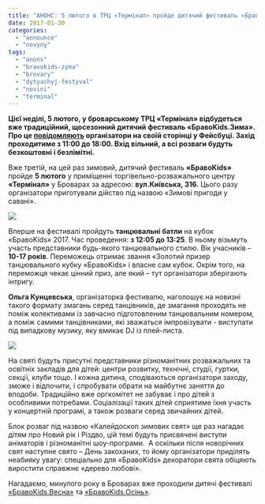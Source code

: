 ```yaml
---
title: "АНОНС: 5 лютого в ТРЦ «Термінал» пройде дитячий фестиваль «БравоKids.Зима»"
date: 2017-01-30
categories: 
  - "announce"
  - "novyny"
tags: 
  - "anons"
  - "bravokids-zyma"
  - "brovary"
  - "dytyachyj-festyval"
  - "novini"
  - "terminal"
---
```


**Цієї неділі, 5 лютого, у броварському ТРЦ «Термінал» відбудеться вже традиційний, щосезонний дитячий фестиваль «БравоKids.Зима». Про це [повідомляють](https://www.facebook.com/bravokidsbrovary/) організатори на своїй сторінці у Фейсбуці. Захід проходитиме з 11:00 до 18:00. Вхід вільний, а всі розваги будуть безкоштовні і безлімітні.**

Вже третій, на цей раз зимовий, дитячий фестиваль **«БравоKids»** пройде **5 лютого** у приміщенні торгівельно-розважального центру **«Термінал»** у Броварах за адресою: **вул.Київська, 316.** Цього разу організатори приготували дійство під назвою «Зимові пригоди у савані».

[![](https://mpz.brovary.org/wp-content/uploads/2017/01/16114583_375262942838553_2303271233068522978_n.jpg)](https://mpz.brovary.org/wp-content/uploads/2017/01/16114583_375262942838553_2303271233068522978_n.jpg)

Вперше на фестивалі пройдуть **танцювальні батли** на кубок «БравоKids» 2017. Час проведення: **з 12:05 до 13:25**. В ньому візьмуть участь представники будь-якого танцювального стилю. Вік учасників – **10-17 років**. Переможець отримає звання «Золотий призер танцювального кубку «БравоKids» і власне сам кубок. Окрім того, на переможця чекає цінний приз, але який – тут організатори зберігають інтригу.

**Ольга Кунцевська**, організаторка фестивалю, наголошує на новизні такого формату змагань серед танцівників, де змагання проходять не поміж колективами із завчасно підготовленим танцювальним номером, а поміж самими танцівниками, які зважаться імпровізувати - виступати під випадкову музику, яку вмикає DJ із плей-листа.

[![](https://mpz.brovary.org/wp-content/uploads/2017/01/16195318_375818419449672_5170389422917546884_n.jpg)](https://mpz.brovary.org/wp-content/uploads/2017/01/16195318_375818419449672_5170389422917546884_n.jpg)

На святі будуть присутні представники різноманітних розважальних та освітніх закладів для дітей: центри розвитку, технічні, студії, гуртки, секції, клуби тощо. І кожна дитина, сподіваються організатори заходу, зможе і відпочити, і спробувати обрати на майбутнє заняття до вподоби. Традиційно вже оргкомітет не забуває і про дітей з особливими потребами. Соціалізації таких дітей сприятиме їхня участь у концертній програмі, а також розваги серед звичайних дітей.

Блок розваг під назвою «Калейдоскоп зимових свят» ще раз нагадає дітям про Новий рік і Різдво, цій темі будуть присвячені виступи аніматорів і різноманітні шоу-програми.  А оскільки після новорічних свят наступне свято – День закоханих, то йому організатори приділять неабияку увагу: спеціально для «БравоKids» декоратори свята обіцяють виростити справжнє «дерево любові».

Нагадаємо, минулого року в Броварах вже проходили дитячі фестивалі [«БравоKids.Весна»](https://mpz.brovary.org/bravokids-vesna-fotoreportazh-z-dytyachogo-festyvalyu-v-terminali/) та [«БравоKids.Осінь»](https://mpz.brovary.org/u-brovarah-vidbuvsya-ii-dytyachyj-festyval-bravokids/).
